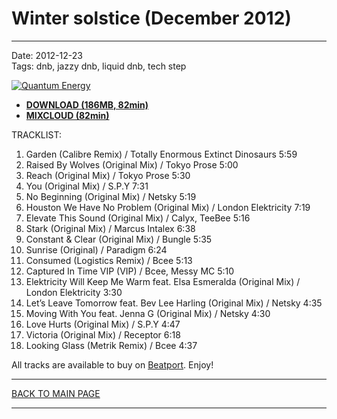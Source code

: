 # Winter solstice (December 2012)

----

Date: 2012-12-23    
Tags: dnb, jazzy dnb, liquid dnb, tech step    

[![Quantum Energy](https://drive.google.com/uc?export=download&id=0BzB_BNja1f1KN0pPS0t2bjN0SW8)](https://www.mixcloud.com/quantumenergy/winter-solstice-december-2012/)

* [**DOWNLOAD (186MB, 82min)**](https://1drv.ms/u/s!AmzuuXrjf51v2LMsAsBUQG8ljYvhKA?e=VctjoN)
* [**MIXCLOUD (82min)**](https://www.mixcloud.com/quantumenergy/winter-solstice-december-2012/)


TRACKLIST:  

1. Garden (Calibre Remix) / Totally Enormous Extinct Dinosaurs 5:59
2. Raised By Wolves (Original Mix) / Tokyo Prose 5:00
3. Reach (Original Mix) / Tokyo Prose 5:30
4. You (Original Mix) / S.P.Y 7:31
5. No Beginning (Original Mix) / Netsky 5:19
6. Houston We Have No Problem (Original Mix) / London Elektricity 7:19
7. Elevate This Sound (Original Mix) / Calyx, TeeBee 5:16
8. Stark (Original Mix) / Marcus Intalex 6:38
9. Constant & Clear (Original Mix) / Bungle 5:35
10. Sunrise (Original) / Paradigm 6:24
11. Consumed (Logistics Remix) / Bcee 5:13
12. Captured In Time VIP (VIP) / Bcee, Messy MC 5:10
13. Elektricity Will Keep Me Warm feat. Elsa Esmeralda (Original Mix) / London Elektricity 3:30
14. Let’s Leave Tomorrow feat. Bev Lee Harling (Original Mix) / Netsky 4:35
15. Moving With You feat. Jenna G (Original Mix) / Netsky 4:30
16. Love Hurts (Original Mix) / S.P.Y 4:47
17. Victoria (Original Mix) / Receptor 6:18
18. Looking Glass (Metrik Remix) / Bcee 4:37

All tracks are available to buy on <a href="http://beatport.com" target="_blank">Beatport</a>.
Enjoy!

----

[BACK TO MAIN PAGE](./README.md)

----
